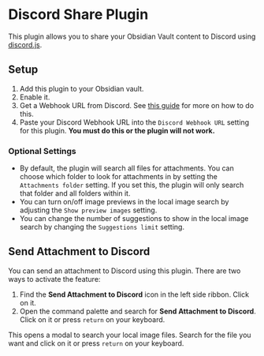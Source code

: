 # Discord Share Plugin

This plugin allows you to share your Obsidian Vault content to Discord using [discord.js](https://discord.js.org/).

## Setup
1. Add this plugin to your Obsidian vault.
2. Enable it.
3. Get a Webhook URL from Discord. See [this guide](https://support.discord.com/hc/en-us/articles/228383668-Intro-to-Webhooks) for more on how to do this.
4. Paste your Discord Webhook URL into the `Discord Webhook URL` setting for this plugin. **You must do this or the plugin will not work.**

### Optional Settings
- By default, the plugin will search all files for attachments. You can choose which folder to look for attachments in by setting the `Attachments folder` setting. If you set this, the plugin will only search that folder and all folders within it.
- You can turn on/off image previews in the local image search by adjusting the `Show preview images` setting.
- You can change the number of suggestions to show in the local image search by changing the `Suggestions limit` setting.

## Send Attachment to Discord

You can send an attachment to Discord using this plugin. There are two ways to activate the feature:

1. Find the **Send Attachment to Discord** icon in the left side ribbon. Click on it.
2. Open the command palette and search for **Send Attachment to Discord**. Click on it or press `return` on your keyboard.

This opens a modal to search your local image files. Search for the file you want and click on it or press `return` on your keyboard.

